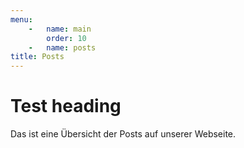 ```yaml
---
menu:
    -   name: main
        order: 10
    -   name: posts
title: Posts
---
```


# Test heading

Das ist eine Übersicht der Posts auf unserer Webseite.
